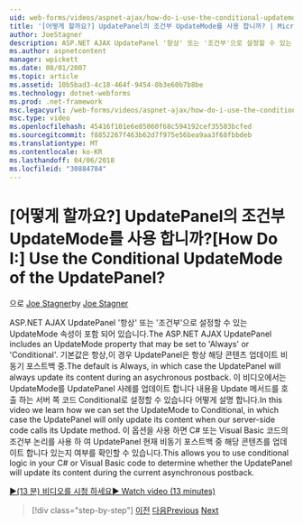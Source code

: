 ```yaml
---
uid: web-forms/videos/aspnet-ajax/how-do-i-use-the-conditional-updatemode-of-the-updatepanel
title: '[어떻게 할까요?] UpdatePanel의 조건부 UpdateMode를 사용 합니까? | Microsoft 문서'
author: JoeStagner
description: ASP.NET AJAX UpdatePanel '항상' 또는 '조건부'으로 설정할 수 있는 UpdateMode 속성이 포함 되어 있습니다. 기본값은 항상,이 경우는 UpdatePan 중...
ms.author: aspnetcontent
manager: wpickett
ms.date: 08/01/2007
ms.topic: article
ms.assetid: 10b5bad3-4c18-464f-9454-0b3e60b7b8be
ms.technology: dotnet-webforms
ms.prod: .net-framework
msc.legacyurl: /web-forms/videos/aspnet-ajax/how-do-i-use-the-conditional-updatemode-of-the-updatepanel
msc.type: video
ms.openlocfilehash: 45416f101e6e85060f68c594192cef35503bcfed
ms.sourcegitcommit: f8852267f463b62d7f975e56bea9aa3f68fbbdeb
ms.translationtype: MT
ms.contentlocale: ko-KR
ms.lasthandoff: 04/06/2018
ms.locfileid: "30884784"
---
```

<a name="how-do-i-use-the-conditional-updatemode-of-the-updatepanel"></a><span data-ttu-id="b468b-105">[어떻게 할까요?] UpdatePanel의 조건부 UpdateMode를 사용 합니까?</span><span class="sxs-lookup"><span data-stu-id="b468b-105">[How Do I:] Use the Conditional UpdateMode of the UpdatePanel?</span></span>
====================
<span data-ttu-id="b468b-106">으로 [Joe Stagner](https://github.com/JoeStagner)</span><span class="sxs-lookup"><span data-stu-id="b468b-106">by [Joe Stagner](https://github.com/JoeStagner)</span></span>

<span data-ttu-id="b468b-107">ASP.NET AJAX UpdatePanel '항상' 또는 '조건부'으로 설정할 수 있는 UpdateMode 속성이 포함 되어 있습니다.</span><span class="sxs-lookup"><span data-stu-id="b468b-107">The ASP.NET AJAX UpdatePanel includes an UpdateMode property that may be set to 'Always' or 'Conditional'.</span></span> <span data-ttu-id="b468b-108">기본값은 항상,이 경우 UpdatePanel은 항상 해당 콘텐츠 업데이트 비동기 포스트백 중.</span><span class="sxs-lookup"><span data-stu-id="b468b-108">The default is Always, in which case the UpdatePanel will always update its content during an asychronous postback.</span></span> <span data-ttu-id="b468b-109">이 비디오에서는 UpdateMode를 UpdatePanel 사례를 업데이트 합니다 내용을 Update 메서드를 호출 하는 서버 쪽 코드 Conditional로 설정할 수 있습니다 어떻게 설명 합니다.</span><span class="sxs-lookup"><span data-stu-id="b468b-109">In this video we learn how we can set the UpdateMode to Conditional, in which case the UpdatePanel will only update its content when our server-side code calls its Update method.</span></span> <span data-ttu-id="b468b-110">이 옵션을 사용 하면 C# 또는 Visual Basic 코드의 조건부 논리를 사용 하 여 UpdatePanel 현재 비동기 포스트백 중 해당 콘텐츠를 업데이트 합니다 있는지 여부를 확인할 수 있습니다.</span><span class="sxs-lookup"><span data-stu-id="b468b-110">This allows you to use conditional logic in your C# or Visual Basic code to determine whether the UpdatePanel will update its content during the current asynchronous postback.</span></span>

[<span data-ttu-id="b468b-111">&#9654;(13 분) 비디오를 시청 하세요</span><span class="sxs-lookup"><span data-stu-id="b468b-111">&#9654; Watch video (13 minutes)</span></span>](https://channel9.msdn.com/Blogs/ASP-NET-Site-Videos/how-do-i-use-the-conditional-updatemode-of-the-updatepanel)

> [!div class="step-by-step"]
> <span data-ttu-id="b468b-112">[이전](how-do-i-determine-whether-an-asynchronous-postback-has-occurred.md)
> [다음](how-do-i-implement-the-persistent-communications-pattern-with-the-updatepanel.md)</span><span class="sxs-lookup"><span data-stu-id="b468b-112">[Previous](how-do-i-determine-whether-an-asynchronous-postback-has-occurred.md)
[Next](how-do-i-implement-the-persistent-communications-pattern-with-the-updatepanel.md)</span></span>
